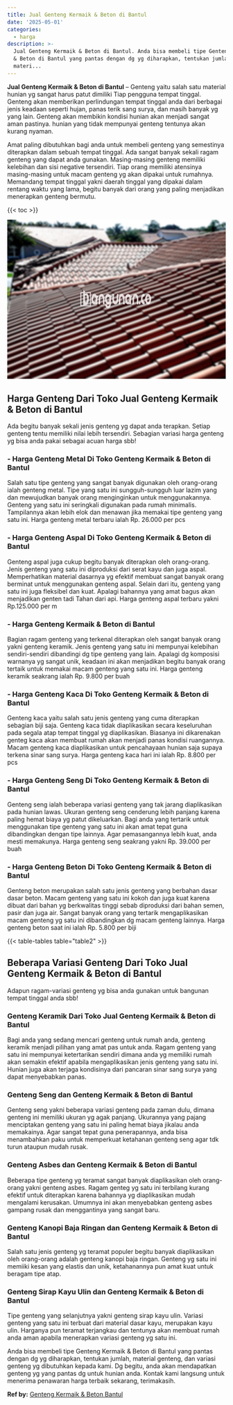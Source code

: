 ```yaml
---
title: Jual Genteng Kermaik & Beton di Bantul
date: '2025-05-01'
categories:
  - harga
description: >-
  Jual Genteng Kermaik & Beton di Bantul. Anda bisa membeli tipe Genteng Kermaik
  & Beton di Bantul yang pantas dengan dg yg diharapkan, tentukan jumlah,
  materi...
---
```


**Jual Genteng Kermaik & Beton di Bantul** – Genteng yaitu salah satu material hunian yg sangat harus patut dimiliki Tiap pengguna tempat tinggal. Genteng akan memberikan perlindungan tempat tinggal anda dari berbagai jenis keadaan seperti hujan, panas terik sang surya, dan masih banyak yg yang lain. Genteng akan membikin kondisi hunian akan menjadi sangat aman pastinya. hunian yang tidak mempunyai genteng tentunya akan kurang nyaman.

Amat paling dibutuhkan bagi anda untuk membeli genteng yang semestinya diterapkan dalam sebuah tempat tinggal. Ada sangat banyak sekali ragam genteng yang dapat anda gunakan. Masing-masing genteng memiliki kelebihan dan sisi negative tersendiri. Tiap orang memiliki atensinya masing-masing untuk macam genteng yg akan dipakai untuk rumahnya. Memandang tempat tinggal yakni daerah tinggal yang dipakai dalam rentang waktu yang lama, begitu banyak dari orang yang paling menjadikan menerapkan genteng bermutu.

{{< toc >}}

![Jual Genteng Kermaik & Beton di Bantul](/images/genteng-minimalis-murah09.png)

## Harga Genteng Dari Toko Jual Genteng Kermaik & Beton di Bantul

Ada begitu banyak sekali jenis genteng yg dapat anda terapkan. Setiap genteng tentu memiliki nilai lebih tersendiri. Sebagian variasi harga genteng yg bisa anda pakai sebagai acuan harga sbb!

### \- Harga Genteng Metal Di Toko Genteng Kermaik & Beton di Bantul

Salah satu tipe genteng yang sangat banyak digunakan oleh orang-orang ialah genteng metal. Tipe yang satu ini sungguh-sungguh luar lazim yang dan mewujudkan banyak orang menginginkan untuk menggunakannya. Genteng yang satu ini seringkali digunakan pada rumah minimalis. Tampilannya akan lebih elok dan menawan jika memakai tipe genteng yang satu ini. Harga genteng metal terbaru ialah Rp. 26.000 per pcs

### \- Harga Genteng Aspal Di Toko Genteng Kermaik & Beton di Bantul

Genteng aspal juga cukup begitu banyak diterapkan oleh orang-orang. Jenis genteng yang satu ini diproduksi dari serat kayu dan juga aspal. Memperhatikan material dasarnya yg efektif membuat sangat banyak orang berminat untuk menggunakan genteng aspal. Selain dari itu, genteng yang satu ini juga fleksibel dan kuat. Apalagi bahannya yang amat bagus akan menjadikan genten tadi Tahan dari api. Harga genteng aspal terbaru yakni Rp.125.000 per m

### \- Harga Genteng Kermaik & Beton di Bantul

Bagian ragam genteng yang terkenal diterapkan oleh sangat banyak orang yakni genteng keramik. Jenis genteng yang satu ini mempunyai kelebihan sendiri-sendiri dibandingi dg tipe genteng yang lain. Apalagi dg komposisi warnanya yg sangat unik, keadaan ini akan menjadikan begitu banyak orang tertaik untuk memakai macam genteng yang satu ini. Harga genteng keramik seakrang ialah Rp. 9.800 per buah

### \- Harga Genteng Kaca Di Toko Genteng Kermaik & Beton di Bantul

Genteng kaca yaitu salah satu jenis genteng yang cuma diterapkan sebagian biji saja. Genteng kaca tidak diaplikasikan secara keseluruhan pada segala atap tempat tinggal yg diaplikasikan. Biasanya ini dikarenakan genteg kaca akan membuat rumah akan menjadi panas kondisi ruangannya. Macam genteng kaca diaplikasikan untuk pencahayaan hunian saja supaya terkena sinar sang surya. Harga genteng kaca hari ini ialah Rp. 8.800 per pcs

### \- Harga Genteng Seng Di Toko Genteng Kermaik & Beton di Bantul

Genteng seng ialah beberapa variasi genteng yang tak jarang diaplikasikan pada hunian lawas. Ukuran genteng seng cenderung lebih panjang karena paling hemat biaya yg patut dikeluarkan. Bagi anda yang tertarik untuk menggunakan tipe genteng yang satu ini akan amat tepat guna dibandingkan dengan tipe lainnya. Agar pemasangannya lebih kuat, anda mesti memakunya. Harga genteng seng seakrang yakni Rp. 39.000 per buah

### \- Harga Genteng Beton Di Toko Genteng Kermaik & Beton di Bantul

Genteng beton merupakan salah satu jenis genteng yang berbahan dasar dasar beton. Macam genteng yang satu ini kokoh dan juga kuat karena dibuat dari bahan yg berkwalitas tinggi sebab diproduksi dari bahan semen, pasir dan juga air. Sangat banyak orang yang tertarik mengaplikasikan macam genteng yg satu ini dibandingkan dg macam genteng lainnya. Harga genteng beton saat ini ialah Rp. 5.800 per biji

{{< table-tables table="table2" >}}

## Beberapa Variasi Genteng Dari Toko Jual Genteng Kermaik & Beton di Bantul

Adapun ragam-variasi genteng yg bisa anda gunakan untuk bangunan tempat tinggal anda sbb!

### Genteng Keramik Dari Toko Jual Genteng Kermaik & Beton di Bantul

Bagi anda yang sedang mencari genteng untuk rumah anda, genteng keramik menjadi pilihan yang amat pas untuk anda. Ragam genteng yang satu ini mempunyai ketertarikan sendiri dimana anda yg memiliki rumah akan semakin efektif apabila mengaplikasikan jenis genteng yang satu ini. Hunian juga akan terjaga kondisinya dari pancaran sinar sang surya yang dapat menyebabkan panas.

### Genteng Seng dan Genteng Kermaik & Beton di Bantul

Genteng seng yakni beberapa variasi genteng pada zaman dulu, dimana genteng ini memiliki ukuran yg agak panjang. Ukurannya yang pajang menciptakan genteng yang satu ini paling hemat biaya jikalau anda memakainya. Agar sangat tepat guna penerapannya, anda bisa menambahkan paku untuk memperkuat ketahanan genteng seng agar tdk turun ataupun mudah rusak.

### Genteng Asbes dan Genteng Kermaik & Beton di Bantul

Beberapa tipe genteng yg teramat sangat banyak diaplikasikan oleh orang-orang yakni genteng asbes. Ragam genteg yg satu ini terbilang kurang efektif untuk diterapkan karena bahannya yg diaplikasikan mudah mengalami kerusakan. Umumnya ini akan menyebabkan genteng asbes gampang rusak dan menggantinya yang sangat baru.

### Genteng Kanopi Baja Ringan dan Genteng Kermaik & Beton di Bantul

Salah satu jenis genteng yg teramat populer begitu banyak diaplikasikan oleh orang-orang adalah genteng kanopi baja ringan. Genteng yg satu ini memiiki kesan yang elastis dan unik, ketahanannya pun amat kuat untuk beragam tipe atap.

### Genteng Sirap Kayu Ulin dan Genteng Kermaik & Beton di Bantul

Tipe genteng yang selanjutnya yakni genteng sirap kayu ulin. Variasi genteng yang satu ini terbuat dari material dasar kayu, merupakan kayu ulin. Harganya pun teramat terjangkau dan tentunya akan membuat rumah anda aman apabila menerapkan variasi genteng yg satu ini.

Anda bisa membeli tipe Genteng Kermaik & Beton di Bantul yang pantas dengan dg yg diharapkan, tentukan jumlah, material genteng, dan variasi genteng yg dibutuhkan kepada kami. Dg begitu, anda akan mendapatkan genteng yg yang pantas dg untuk hunian anda. Kontak kami langsung untuk menerima penawaran harga terbaik sekarang, terimakasih.

**Ref by:**  [Genteng Kermaik & Beton  Bantul](https://id.wikipedia.org/wiki/Genteng)
